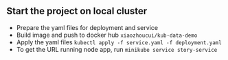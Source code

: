 ## Start the project on local cluster
- Prepare the yaml files for deployment and service
- Build image and push to docker hub `xiaozhoucui/kub-data-demo`
- Apply the yaml files `kubectl apply -f service.yaml -f deployment.yaml`
- To get the URL running node app, run `minikube service story-service` 